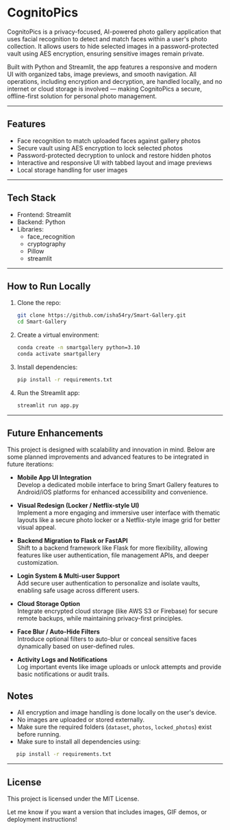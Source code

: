 
# CognitoPics

CognitoPics is a privacy-focused, AI-powered photo gallery application that uses facial recognition 
to detect and match faces within a user's photo collection. It allows users to hide selected images in 
a password-protected vault using AES encryption, ensuring sensitive images remain private. 

Built with Python and Streamlit, the app features a responsive and modern UI with organized tabs, 
image previews, and smooth navigation. All operations, including encryption and decryption, are 
handled locally, and no internet or cloud storage is involved — making CognitoPics a secure, 
offline-first solution for personal photo management.


---

## Features

- Face recognition to match uploaded faces against gallery photos
- Secure vault using AES encryption to lock selected photos
- Password-protected decryption to unlock and restore hidden photos
- Interactive and responsive UI with tabbed layout and image previews
- Local storage handling for user images

---

## Tech Stack

- Frontend: Streamlit
- Backend: Python
- Libraries:
  - face_recognition
  - cryptography
  - Pillow
  - streamlit

---

## How to Run Locally

1. Clone the repo:
   ```bash
   git clone https://github.com/isha54ry/Smart-Gallery.git
   cd Smart-Gallery
   ````

2. Create a virtual environment:

   ```bash
   conda create -n smartgallery python=3.10
   conda activate smartgallery
   ```

3. Install dependencies:

   ```bash
   pip install -r requirements.txt
   ```

4. Run the Streamlit app:

   ```bash
   streamlit run app.py
   ```

---
##  Future Enhancements

This project is designed with scalability and innovation in mind. Below are some planned improvements and advanced features to be integrated in future iterations:

- **Mobile App UI Integration**  
  Develop a dedicated mobile interface to bring Smart Gallery features to Android/iOS platforms for enhanced accessibility and convenience.

- **Visual Redesign (Locker / Netflix-style UI)**  
  Implement a more engaging and immersive user interface with thematic layouts like a secure photo locker or a Netflix-style image grid for better visual appeal.

- **Backend Migration to Flask or FastAPI**  
  Shift to a backend framework like Flask for more flexibility, allowing features like user authentication, file management APIs, and deeper customization.

- **Login System & Multi-user Support**  
  Add secure user authentication to personalize and isolate vaults, enabling safe usage across different users.

- **Cloud Storage Option**  
  Integrate encrypted cloud storage (like AWS S3 or Firebase) for secure remote backups, while maintaining privacy-first principles.

- **Face Blur / Auto-Hide Filters**  
  Introduce optional filters to auto-blur or conceal sensitive faces dynamically based on user-defined rules.

- **Activity Logs and Notifications**  
  Log important events like image uploads or unlock attempts and provide basic notifications or audit trails.



## Notes

* All encryption and image handling is done locally on the user's device.
* No images are uploaded or stored externally.
* Make sure the required folders (`dataset`, `photos`, `locked_photos`) exist before running.
* Make sure to install all dependencies using:
```bash
   pip install -r requirements.txt
   ```


---

## License

This project is licensed under the MIT License.

Let me know if you want a version that includes images, GIF demos, or deployment instructions!

